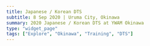 ```yaml
---
title: Japanese / Korean DTS
subtitle: 8 Sep 2020 | Uruma City, Okinawa
summary: 2020 Japanese / Korean DTS at YWAM Okinawa
type: "widget_page"
tags: ["Explore", "Okinawa", "Training", "DTS"]
---
```

